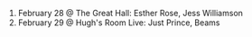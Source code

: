 1. February 28 @ The Great Hall: Esther Rose, Jess Williamson
1. February 29 @ Hugh's Room Live: Just Prince, Beams
